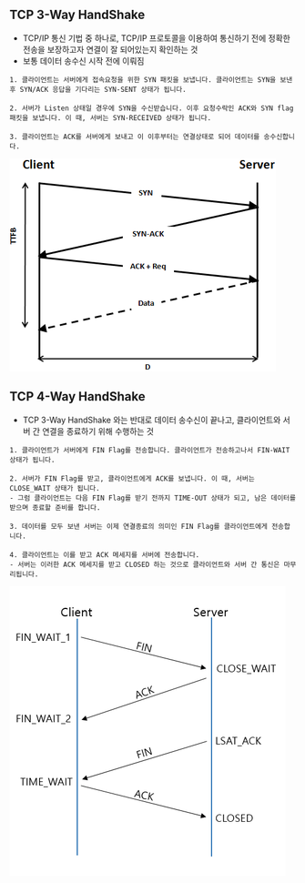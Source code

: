 ## TCP 3-Way HandShake


- TCP/IP 통신 기법 중 하나로, TCP/IP 프로토콜을 이용하여 통신하기 전에 정확한 전송을 보장하고자 연결이 잘 되어있는지 확인하는 것
- 보통 데이터 송수신 시작 전에 이뤄짐

```
1. 클라이언트는 서버에게 접속요청을 위한 SYN 패킷을 보냅니다. 클라이언트는 SYN을 보낸 후 SYN/ACK 응답을 기다리는 SYN-SENT 상태가 됩니다.

2. 서버가 Listen 상태일 경우에 SYN을 수신받습니다. 이후 요청수락인 ACK와 SYN flag 패킷을 보냅니다. 이 때, 서버는 SYN-RECEIVED 상태가 됩니다.

3. 클라이언트는 ACK를 서버에게 보내고 이 이후부터는 연결상태로 되어 데이터를 송수신합니다.
```

<img src="../Assets/3wayhandshake.png">


## TCP 4-Way HandShake

- TCP 3-Way HandShake 와는 반대로 데이터 송수신이 끝나고, 클라이언트와 서버 간 연결을 종료하기 위해 수행하는 것


```
1. 클라이언트가 서버에게 FIN Flag를 전송합니다. 클라이언트가 전송하고나서 FIN-WAIT 상태가 됩니다.

2. 서버가 FIN Flag를 받고, 클라이언트에게 ACK를 보냅니다. 이 때, 서버는 CLOSE_WAIT 상태가 됩니다.
- 그럼 클라이언트는 다음 FIN Flag를 받기 전까지 TIME-OUT 상태가 되고, 남은 데이터를 받으며 종료할 준비를 합니다.

3. 데이터를 모두 보낸 서버는 이제 연결종료의 의미인 FIN Flag를 클라이언트에게 전송합니다.

4. 클라이언트는 이를 받고 ACK 메세지를 서버에 전송합니다.
- 서버는 이러한 ACK 메세지를 받고 CLOSED 하는 것으로 클라이언트와 서버 간 통신은 마무리됩니다.
```

<img src="../Assets/4wayhandshake.png">

